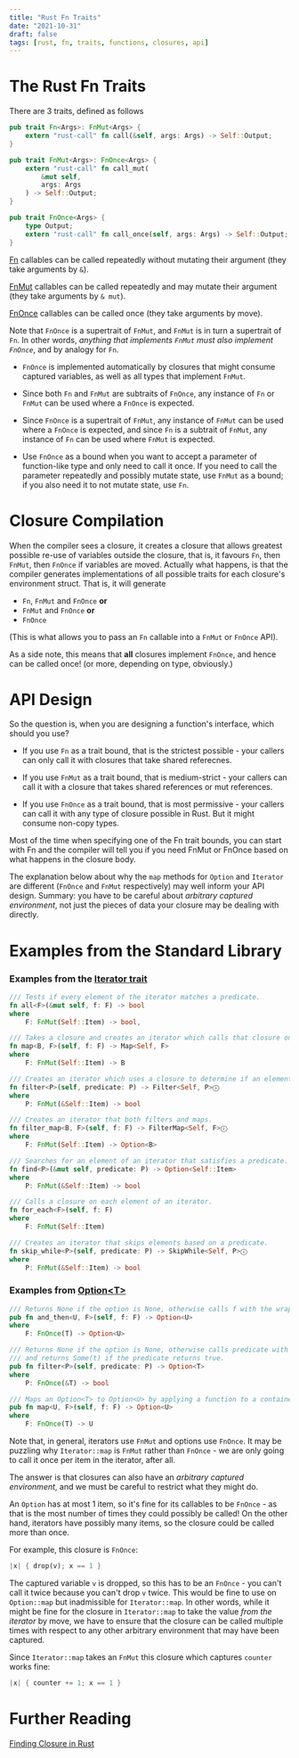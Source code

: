 ```yaml
---
title: "Rust Fn Traits"
date: "2021-10-31"
draft: false
tags: [rust, fn, traits, functions, closures, api]
---
```


# The Rust Fn Traits

There are 3 traits, defined as follows

```rust
pub trait Fn<Args>: FnMut<Args> {
    extern "rust-call" fn call(&self, args: Args) -> Self::Output;
}

pub trait FnMut<Args>: FnOnce<Args> {
    extern "rust-call" fn call_mut(
        &mut self, 
        args: Args
    ) -> Self::Output;
}

pub trait FnOnce<Args> {
    type Output;
    extern "rust-call" fn call_once(self, args: Args) -> Self::Output;
}
```

[Fn](https://doc.rust-lang.org/std/ops/trait.Fn.html) callables can be called repeatedly
without mutating their argument (they take arguments by `&`).

[FnMut](https://doc.rust-lang.org/std/ops/trait.FnMut.html) callables can be called
repeatedly and may mutate their argument (they take arguments by `& mut`).

[FnOnce](https://doc.rust-lang.org/std/ops/trait.FnOnce.html) callables can be called once
(they take arguments by move).

Note that `FnOnce` is a supertrait of `FnMut`, and `FnMut` is in turn a supertrait
of `Fn`. In other words, *anything that implements `FnMut` must also implement `FnOnce`*, 
and by analogy for `Fn`.

* `FnOnce` is implemented automatically by closures that might consume captured variables, as well as all types that implement `FnMut`.

* Since both `Fn` and `FnMut` are subtraits of `FnOnce`, any instance of `Fn` or `FnMut` can be used where a `FnOnce` is expected.

* Since `FnOnce` is a supertrait of `FnMut`, any instance of `FnMut` can be used where a `FnOnce` is expected, and since `Fn` is a subtrait of `FnMut`, any instance of `Fn` can be used where `FnMut` is expected.

* Use `FnOnce` as a bound when you want to accept a parameter of function-like type and only need to call it once. If you need to call the parameter repeatedly and possibly mutate state, use `FnMut` as a bound; if you also need it to not mutate state, use `Fn`.

# Closure Compilation

When the compiler sees a closure, it creates a closure that allows greatest possible
re-use of variables outside the closure, that is, it favours `Fn`, then `FnMut`, then
`FnOnce` if variables are moved. Actually what happens, is that the compiler
generates implementations of all possible traits for each closure's environment struct.
That is, it will generate

* `Fn`, `FnMut` and `FnOnce`   **or**
* `FnMut` and `FnOnce`   **or**
* `FnOnce`

(This is what allows you to pass an `Fn` callable into a `FnMut` or `FnOnce` API).

As a side note, this means that **all** closures implement `FnOnce`, and hence can
be called once! (or more, depending on type, obviously.)

# API Design

So the question is, when you are designing a function's interface, which should
you use?

* If you use `Fn` as a trait bound, that is the strictest possible - your callers can only call it with closures that take shared referecnes.

* If you use `FnMut` as a trait bound, that is medium-strict - your callers can call it with a closure that takes shared references or mut references.

* If you use `FnOnce` as a trait bound, that is most permissive - your callers can call it with any type of closure possible in Rust. But it might consume non-copy types.

Most of the time when specifying one of the Fn trait bounds, you can start with Fn and the compiler will tell you if you need FnMut or FnOnce based on what happens in the closure body.

The explanation below about why the `map` methods for `Option` and `Iterator`
are different (`FnOnce` and `FnMut` respectively) may well inform your API design. Summary: you have to be careful about *arbitrary captured environment*, not just
the pieces of data your closure may be dealing with directly.


# Examples from the Standard Library

### Examples from the [Iterator trait](https://doc.rust-lang.org/stable/std/iter/trait.Iterator.html)

```rust
/// Tests if every element of the iterator matches a predicate.
fn all<F>(&mut self, f: F) -> bool
where
    F: FnMut(Self::Item) -> bool, 

/// Takes a closure and creates an iterator which calls that closure on each element.
fn map<B, F>(self, f: F) -> Map<Self, F>
where
    F: FnMut(Self::Item) -> B

/// Creates an iterator which uses a closure to determine if an element should be yielded.
fn filter<P>(self, predicate: P) -> Filter<Self, P>ⓘ
where
    P: FnMut(&Self::Item) -> bool

/// Creates an iterator that both filters and maps.
fn filter_map<B, F>(self, f: F) -> FilterMap<Self, F>ⓘ
where
    F: FnMut(Self::Item) -> Option<B>

/// Searches for an element of an iterator that satisfies a predicate.
fn find<P>(&mut self, predicate: P) -> Option<Self::Item>
where
    P: FnMut(&Self::Item) -> bool

/// Calls a closure on each element of an iterator.
fn for_each<F>(self, f: F)
where
    F: FnMut(Self::Item)

/// Creates an iterator that skips elements based on a predicate.
fn skip_while<P>(self, predicate: P) -> SkipWhile<Self, P>ⓘ
where
    P: FnMut(&Self::Item) -> bool    
```

### Examples from [Option&lt;T&gt;](https://doc.rust-lang.org/stable/std/option/enum.Option.html)

```rust
/// Returns None if the option is None, otherwise calls f with the wrapped value and returns the result.
pub fn and_then<U, F>(self, f: F) -> Option<U>
where
    F: FnOnce(T) -> Option<U>

/// Returns None if the option is None, otherwise calls predicate with the wrapped value
/// and returns Some(t) if the predicate returns true.
pub fn filter<P>(self, predicate: P) -> Option<T>
where
    P: FnOnce(&T) -> bool

/// Maps an Option<T> to Option<U> by applying a function to a contained value.
pub fn map<U, F>(self, f: F) -> Option<U>
where
    F: FnOnce(T) -> U
```

Note that, in general, iterators use `FnMut` and options use `FnOnce`. It may be puzzling why `Iterator::map` is `FnMut` rather than `FnOnce` - we are only going
to call it once per item in the iterator, after all.

The answer is that closures can also have an *arbitrary captured environment*, and
we must be careful to restrict what they might do.

An `Option` has at most 1 item, so it's fine for its callables to be `FnOnce` - as that is the most number of times they could possibly be called! On the other hand, iterators have possibly many items, so the closure could be called more than once. 

For example, this closure is `FnOnce`:

```rust
|x| { drop(v); x == 1 }
```

The captured variable `v` is dropped, so this has to be an `FnOnce` - you can't call it twice because you can't drop `v` twice. This would be fine to use on `Option::map`
but inadmissible for `Iterator::map`. In other words, while it might be fine for the closure in `Iterator::map` to take the value *from the iterator* by move, we have to
ensure that the closure can be called multiple times with respect to any other
arbitrary environment that may have been captured.

Since `Iterator::map` takes an `FnMut` this closure which captures `counter` works fine:

```rust
|x| { counter += 1; x == 1 }
```



# Further Reading

[Finding Closure in Rust](https://huonw.github.io/blog/2015/05/finding-closure-in-rust/)


